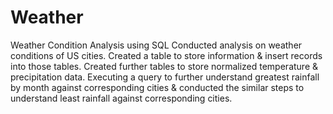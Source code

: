 # Weather

Weather Condition Analysis using SQL 
Conducted analysis on weather conditions of US cities.
Created a table to store information & insert records into those tables.
Created further tables to store normalized temperature & precipitation data.
Executing a query to further understand greatest rainfall by month against corresponding cities & conducted the similar steps to understand least rainfall against corresponding cities.

